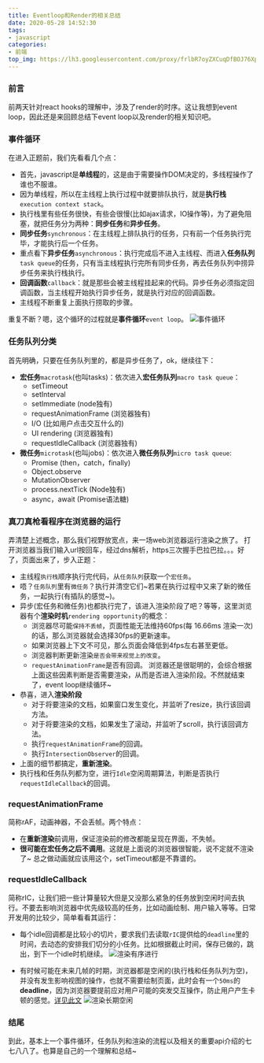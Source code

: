 ```yaml
---
title: Eventloop和Render的相关总结
date: 2020-05-28 14:52:30
tags:
- javascript
categories:
- 前端
top_img: https://lh3.googleusercontent.com/proxy/frlbR7oyZXCuqDfBOJ76XpDBN48tAtQzRppi8DofT4-K5V6uiu82knJ1oqqtUJSIKjjZzs8wHTnOMbSJiei9oUYsvV-O9Q74lXAd3RdGKAeJHF4jLKjBiK6O5z0b8A
---
```


### 前言
前两天针对react hooks的理解中，涉及了render的时序。这让我想到event loop，因此还是来回顾总结下event loop以及render的相关知识吧。

### 事件循环
在进入正题前，我们先看看几个点：
+ 首先，javascript是**单线程**的，这是由于需要操作DOM决定的，多线程操作了谁也不服谁。
+ 因为单线程，所以在主线程上执行过程中就要排队执行，就是**执行栈**`execution context stack`。
+ 执行栈里有些任务很快，有些会很慢(比如ajax请求，IO操作等)，为了避免阻塞，就把任务分为两种：**同步任务**和**异步任务**。
+ **同步任务**`synchronous`：在主线程上排队执行的任务，只有前一个任务执行完毕，才能执行后一个任务。
+ 重点看下**异步任务**`asynchronous`：执行完成后不进入主线程、而进入**任务队列**`task queue`的任务，只有当主线程执行完所有同步任务，再去任务队列中捞异步任务来执行栈执行。
+ **回调函数**`callback`：就是那些会被主线程挂起来的代码。异步任务必须指定回调函数，当主线程开始执行异步任务，就是执行对应的回调函数。
+ 主线程不断重复上面执行捞取的步骤。

重复不断？嗯，这个循环的过程就是**事件循环**`event loop`。
![事件循环](https://i.loli.net/2020/06/02/gOACncZyRbdpXWh.jpg)

### 任务队列分类
首先明确，只要在任务队列里的，都是异步任务了，ok，继续往下：
+ **宏任务**`macrotask`(也叫tasks)：依次进入**宏任务队列**`macro task queue`：
  + setTimeout
  + setInterval
  + setImmediate (node独有)
  + requestAnimationFrame (浏览器独有)
  + I/O (比如用户点击交互什么的)
  + UI rendering (浏览器独有)
  + requestIdleCallback (浏览器独有)
+ **微任务**`microtask`(也叫jobs)：依次进入**微任务队列**`micro task queue`:
  + Promise (then，catch，finally)
  + Object.observe
  + MutationObserver
  + process.nextTick (Node独有)
  + async，await (Promise语法糖)

### 真刀真枪看程序在浏览器的运行
弄清楚上述概念，那么我们视野放宽点，来一场web浏览器运行渲染之旅了。
打开浏览器当我们输入url按回车，经过dns解析，https三次握手巴拉巴拉。。。好了，页面出来了，步入正题：
+ 主线程`执行栈`顺序执行完代码，从`任务队列`获取一个`宏任务`。
+ 唔？`任务队列`里有`微任务`？执行并清空它们~若果在执行过程中又来了新的微任务，一起执行(有插队的感觉~)。
+ 异步(宏任务和微任务)也都执行完了，该进入渲染阶段了吧？等等，这里浏览器有个**渲染时机**`rendering opportunity`的概念：
  + 浏览器尽可能`保持不丢帧`，页面性能无法维持60fps(每 16.66ms 渲染一次)的话，那么浏览器就会选择30fps的更新速率。
  + 如果浏览器上下文不可见，那么页面会降低到4fps左右甚至更低。
  + 浏览器判断更新渲染`是否会带来视觉上的改变`。
  + `requestAnimationFrame`是否有回调。
  浏览器还是很聪明的，会综合根据上面这些因素判断是否需要渲染，从而是否进入渲染阶段。不然就结束了，event loop继续循环~
+ 恭喜，进入**渲染阶段**
  + 对于将要渲染的文档，如果窗口发生变化，并监听了resize，执行该回调方法。
  + 对于将要渲染的文档，如果发生了滚动，并监听了scroll，执行该回调方法。
  + 执行`requestAnimationFrame`的回调。
  + 执行`IntersectionObserver`的回调。
+ 上面的细节都搞定，**重新渲染**。
+ 执行栈和任务队列都为空，进行`Idle`空闲周期算法，判断是否执行`requestIdleCallback`的回调。

### requestAnimationFrame
简称rAF，动画神器，不会丢帧。两个特点：
+ 在**重新渲染**前调用，保证渲染前的修改都能呈现在界面，不失帧。
+ **很可能在宏任务之后不调用**。这就是上面说的浏览器很智能，说不定就不渲染了~
总之做动画就应该用这个，setTimeout都是不靠谱的。

### requestIdleCallback
简称rIC，让我们把一些计算量较大但是又没那么紧急的任务放到空闲时间去执行。不要去影响浏览器中优先级较高的任务，比如动画绘制、用户输入等等。日常开发用的比较少，简单看看其运行：
+ 每个idle回调都是比较小的切片，要求我们去读取`rIC`提供给的`deadline`里的时间，去动态的安排我们切分的小任务。比如根据截止时间，保存已做的，跳出，到下一个idle时机继续。
  ![渲染有序进行](https://i.loli.net/2020/06/03/1VxnySjOviA9Rft.png)

+ 有时候可能在未来几帧的时期，浏览器都是空闲的(执行栈和任务队列为空)，并没有发生影响视图的操作，也就不需要绘制页面，此时会有一个`50ms`的**deadline**，因为浏览器要提前应对用户可能的突发交互操作，防止用户产生卡顿的感觉。[详见此文](https://developer.mozilla.org/zh-CN/docs/Web/API/Background_Tasks_API)
![渲染长期空闲](https://i.loli.net/2020/06/03/IjgSvzFVrm2TLwG.png)

### 结尾
到此，基本上一个事件循环，任务队列和渲染的流程以及相关的重要api介绍的七七八八了。也算是自己的一个理解和总结~